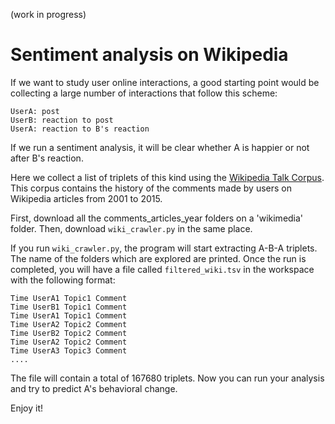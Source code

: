 (work in progress)

# Sentiment analysis on Wikipedia

If we want to study user online interactions, a good starting point would be collecting a large number of interactions that follow this scheme:

    UserA: post
    UserB: reaction to post
    UserA: reaction to B's reaction

If we run a sentiment analysis, it will be clear whether A is happier or not after B's reaction. 

Here we collect a list of triplets of this kind using the [Wikipedia Talk Corpus](https://figshare.com/articles/Wikipedia_Talk_Corpus/4264973). This corpus contains the history of the comments made by users on Wikipedia articles from 2001 to 2015. 

First, download all the comments_articles_year folders on a 'wikimedia' folder. Then, download ```wiki_crawler.py``` in the same place.

If you run ```wiki_crawler.py```, the program will start extracting A-B-A triplets. The name of the folders which are explored are printed. Once the run is completed, you will have a file called ```filtered_wiki.tsv``` in the workspace with the following format:

    Time UserA1 Topic1 Comment
    Time UserB1 Topic1 Comment
    Time UserA1 Topic1 Comment
    Time UserA2 Topic2 Comment
    Time UserB2 Topic2 Comment
    Time UserA2 Topic2 Comment
    Time UserA3 Topic3 Comment
    ....
  
The file will contain a total of 167680 triplets. Now you can run your analysis and try to predict A's behavioral change.

Enjoy it!



  
  

